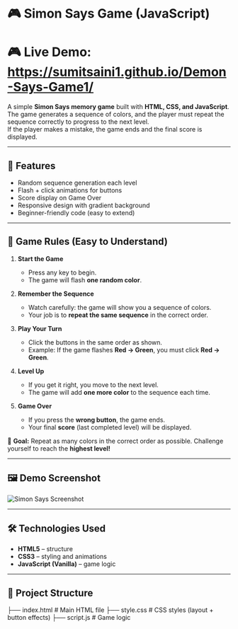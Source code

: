 # 🎮 Simon Says Game (JavaScript)
# 🎮 Live Demo: https://sumitsaini1.github.io/Demon-Says-Game1/

A simple **Simon Says memory game** built with **HTML, CSS, and JavaScript**.  
The game generates a sequence of colors, and the player must repeat the sequence correctly to progress to the next level.  
If the player makes a mistake, the game ends and the final score is displayed.

---

## 🚀 Features
- Random sequence generation each level
- Flash + click animations for buttons
- Score display on Game Over
- Responsive design with gradient background
- Beginner-friendly code (easy to extend)

---

## 📝 Game Rules (Easy to Understand)

1. **Start the Game**  
   - Press any key to begin.  
   - The game will flash **one random color**.  

2. **Remember the Sequence**  
   - Watch carefully: the game will show you a sequence of colors.  
   - Your job is to **repeat the same sequence** in the correct order.  

3. **Play Your Turn**  
   - Click the buttons in the same order as shown.  
   - Example: If the game flashes **Red → Green**, you must click **Red → Green**.  

4. **Level Up**  
   - If you get it right, you move to the next level.  
   - The game will add **one more color** to the sequence each time.  

5. **Game Over**  
   - If you press the **wrong button**, the game ends.  
   - Your final **score** (last completed level) will be displayed.  

🎯 **Goal:** Repeat as many colors in the correct order as possible. Challenge yourself to reach the **highest level!**

---

## 🖼️ Demo Screenshot
![Simon Says Screenshot](screenshot.png)

---

## 🛠️ Technologies Used
- **HTML5** – structure
- **CSS3** – styling and animations
- **JavaScript (Vanilla)** – game logic

---

## 📂 Project Structure
├── index.html # Main HTML file
├── style.css # CSS styles (layout + button effects)
├── script.js # Game logic

